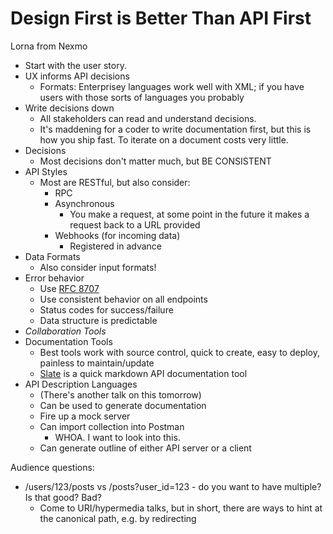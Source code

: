 # Design First is Better Than API First
Lorna  from Nexmo


* Start with the user story.
* UX informs API decisions
    * Formats: Enterprisey languages work well with XML; if you have users with those sorts of languages you probably 
* Write decisions down
    * All stakeholders can read and understand decisions.
    * It's maddening for a coder to write documentation first, but this is how you ship fast. To iterate on a document costs very little.
* Decisions
    * Most decisions don't matter much, but BE CONSISTENT
* API Styles
    * Most are RESTful, but also consider:
        * RPC
        * Asynchronous
            * You make a request, at some point in the future it makes a request back to a URL provided 
        * Webhooks (for incoming data)
            * Registered in advance
* Data Formats
    *  Also consider input formats!
* Error behavior
    * Use [RFC 8707](https://tools.ietf.org/html/rfc7807)
    * Use consistent behavior on all endpoints
    * Status codes for success/failure
    * Data structure is predictable
* *Collaboration Tools*
* Documentation Tools
    * Best tools work with source control, quick to create, easy to deploy, painless to maintain/update
    * [Slate](https://github.com/lord/slate) is a quick markdown API documentation tool
* API Description Languages
    * (There's another talk on this tomorrow)
    * Can be used to generate documentation
    * Fire up a mock server
    * Can import collection into Postman
        * WHOA. I want to look into this.
    * Can generate outline of either API server or a client

Audience questions:
* /users/123/posts vs /posts?user_id=123 - do you want to have multiple? Is that good? Bad?
    * Come to URI/hypermedia talks, but in short, there are ways to hint at the canonical path, e.g. by redirecting
